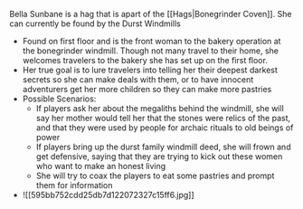 Bella Sunbane is a hag that is apart of the [[Hags|Bonegrinder Coven]]. She can currently be found by the Durst Windmills

- Found on first floor and is the front woman to the bakery operation at the bonegrinder windmill. Though not many travel to their home, she welcomes travelers to the bakery she has set up on the first floor. 
- Her true goal is to lure travelers into telling her their deepest darkest secrets so she can make deals with them, or to have innocent adventurers get her more children so they can make more pastries
- Possible Scenarios: 
	- If players ask her about the megaliths behind the windmill, she will say her mother would tell her that the stones were relics of the past, and that they were used by people for archaic rituals to old beings of power
	- If players bring up the durst family windmill deed, she will frown and get defensive, saying that they are trying to kick out these women who want to make an honest living
	- She will try to coax the players to eat some pastries and prompt them for information 
- ![[595bb752cdd25db7d122072327c15ff6.jpg]]